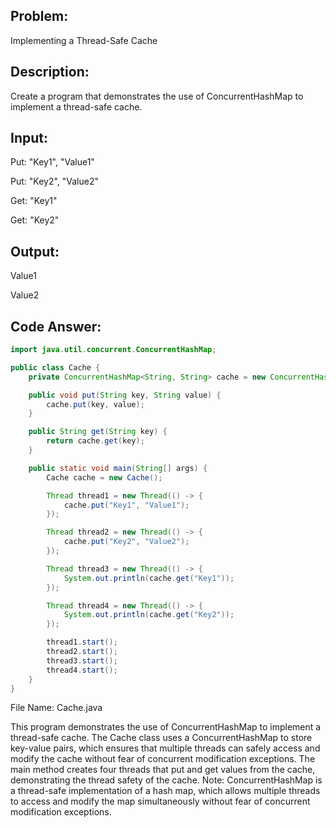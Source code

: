 ## Problem: 
Implementing a Thread-Safe Cache

## Description: 
Create a program that demonstrates the use of ConcurrentHashMap to implement a thread-safe cache.

## Input:

Put: "Key1", "Value1"

Put: "Key2", "Value2"

Get: "Key1"

Get: "Key2"

## Output:

Value1

Value2

## Code Answer:
```Java
import java.util.concurrent.ConcurrentHashMap;

public class Cache {
    private ConcurrentHashMap<String, String> cache = new ConcurrentHashMap<>();

    public void put(String key, String value) {
        cache.put(key, value);
    }

    public String get(String key) {
        return cache.get(key);
    }

    public static void main(String[] args) {
        Cache cache = new Cache();

        Thread thread1 = new Thread(() -> {
            cache.put("Key1", "Value1");
        });

        Thread thread2 = new Thread(() -> {
            cache.put("Key2", "Value2");
        });

        Thread thread3 = new Thread(() -> {
            System.out.println(cache.get("Key1"));
        });

        Thread thread4 = new Thread(() -> {
            System.out.println(cache.get("Key2"));
        });

        thread1.start();
        thread2.start();
        thread3.start();
        thread4.start();
    }
}
```

File Name: Cache.java

This program demonstrates the use of ConcurrentHashMap to implement a thread-safe cache. The Cache class uses a ConcurrentHashMap to store key-value pairs, which ensures that multiple threads can safely access and modify the cache without fear of concurrent modification exceptions. The main method creates four threads that put and get values from the cache, demonstrating the thread safety of the cache.
Note: ConcurrentHashMap is a thread-safe implementation of a hash map, which allows multiple threads to access and modify the map simultaneously without fear of concurrent modification exceptions.